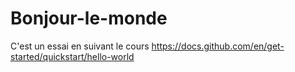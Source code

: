 # Bonjour-le-monde
C'est un essai en suivant  le cours https://docs.github.com/en/get-started/quickstart/hello-world
